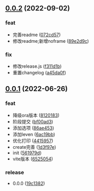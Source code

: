 ## [0.0.2](https://github.com/galaxy-s10/billd-cli/compare/v0.0.1...v0.0.2) (2022-09-02)


### feat

* 完善readme ([072cd57](https://github.com/galaxy-s10/billd-cli/commit/072cd5706b375282126dfa36deaf3f9723dfc519))
* 修改readme;新增noframe ([89e2d9c](https://github.com/galaxy-s10/billd-cli/commit/89e2d9c3edb1c76d17b2bb0a0c100c0b4fea4d14))

### fix

* 修改release.js ([f311d1b](https://github.com/galaxy-s10/billd-cli/commit/f311d1b48cf9f8eed6c72561fa393d3d8655504e))
* 重置changelog ([a45da0f](https://github.com/galaxy-s10/billd-cli/commit/a45da0f2b80ca7c0442beb212c34d1bed8bd7eea))



## [0.0.1](https://github.com/galaxy-s10/billd-cli/compare/561979df40319fdbf8f8302f43f4cd450b30b8ce...v0.0.1) (2022-06-26)


### feat

* 降级ora版本 ([8120183](https://github.com/galaxy-s10/billd-cli/commit/81201834abbbb172968b5e218125410da0e0b2eb))
* 阶段提交 ([bf00ad3](https://github.com/galaxy-s10/billd-cli/commit/bf00ad39817072079003b6d238069949615086e6))
* 添加选项 ([86ae453](https://github.com/galaxy-s10/billd-cli/commit/86ae453aae35b2e94f170daab26a2e65225c9eb4))
* 添加leven ([6ac19bb](https://github.com/galaxy-s10/billd-cli/commit/6ac19bb28d0b4a20d3dbfbdf9ac8cff1230238ba))
* 优化打印 ([4415957](https://github.com/galaxy-s10/billd-cli/commit/44159573e9aa92398c769dda5285439285d486ad))
* create完善 ([1d3f97e](https://github.com/galaxy-s10/billd-cli/commit/1d3f97e32bffe943be361764bed0256745adad71))
* init ([561979d](https://github.com/galaxy-s10/billd-cli/commit/561979df40319fdbf8f8302f43f4cd450b30b8ce))
* vite版本 ([6525054](https://github.com/galaxy-s10/billd-cli/commit/6525054c32d93d7361b0ce7f3798a6f12594081f))

### release

* 0.0.0 ([19c1382](https://github.com/galaxy-s10/billd-cli/commit/19c13821c54b434b8795da4c228661bd5e4b16d3))



